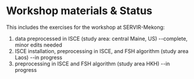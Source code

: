 # Workshop materials & Status
This includes the exercises for the workshop at SERVIR-Mekong: 
1. data preprocessed in ISCE (study area: central Maine, US) --complete, minor edits needed
2. ISCE installation, preprocessing in ISCE, and FSH algorithm (study area Laos) --in progress
3. preprocessing in ISCE and FSH algorithm (study area HKH) --in progress
